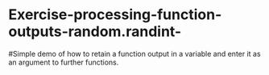 # Exercise-processing-function-outputs-random.randint-
#Simple demo of how to retain a function output in a variable and enter it as an argument to further functions. 
